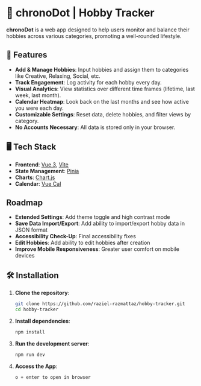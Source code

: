# 🎯 chronoDot | Hobby Tracker

**chronoDot** is a web app designed to help users monitor and balance their hobbies across various categories, promoting a well-rounded lifestyle. 

## 🚀 Features

- **Add & Manage Hobbies**: Input hobbies and assign them to categories like Creative, Relaxing, Social, etc.
- **Track Engagement**: Log activity for each hobby every day.
- **Visual Analytics**: View statistics over different time frames (lifetime, last week, last month).
- **Calendar Heatmap**: Look back on the last months and see how active you were each day.
- **Customizable Settings**: Reset data, delete hobbies, and filter views by category.
- **No Accounts Necessary**: All data is stored only in your browser.

## 🖥️ Tech Stack

- **Frontend**: [Vue 3](https://vuejs.org/), [Vite](https://vitejs.dev/)
- **State Management**: [Pinia](https://pinia.vuejs.org/)
- **Charts**: [Chart.js](https://www.chartjs.org/)
- **Calendar**: [Vue Cal](https://antoniandre.github.io/vue-cal/)

## Roadmap

- **Extended Settings**: Add theme toggle and high contrast mode
- **Save Data Import/Export**: Add ability to import/export hobby data in JSON format
- **Accessibility Check-Up**: Final accessibility fixes
- **Edit Hobbies**: Add ability to edit hobbies after creation
- **Improve Mobile Responsiveness**: Greater user comfort on mobile devices

## 🛠️ Installation

1. **Clone the repository**:

   ```bash
   git clone https://github.com/raziel-razmattaz/hobby-tracker.git
   cd hobby-tracker
1. **Install dependencies**:

   ```bash
   npm install
1. **Run the development server**:

   ```bash
   npm run dev
1. **Access the App**:

   ```bash
   o + enter to open in browser
